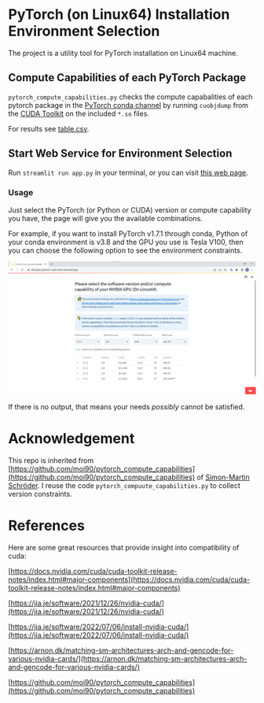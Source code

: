 # PyTorch (on Linux64) Installation Environment Selection

The project is a utility tool for PyTorch installation on Linux64 machine.

## Compute Capabilities of each PyTorch Package
`pytorch_compute_capabilities.py` checks the compute capabalities of each pytorch package in the [PyTorch conda channel](https://anaconda.org/pytorch) by running `cuobjdump` from the [CUDA Toolkit](https://docs.nvidia.com/cuda/) on the included `*.so` files.

For results see [table.csv](table.csv).

## Start Web Service for Environment Selection

Run `streamlit run app.py` in your terminal, or you can visit [this web page](https://elenacliu-pytorch-cuda-driver.streamlit.app/).

### Usage

Just select the PyTorch (or Python or CUDA) version or compute capability you have, the page will give you the available combinations. 

For example, if you want to install PyTorch v1.7.1 through conda, Python of your conda environment is v3.8 and the GPU you use is Tesla V100, then you can choose the following option to see the environment constraints.

![page](./page.png)

If there is no output, that means your needs *possibly* cannot be satisfied.

# Acknowledgement

This repo is inherited from [https://github.com/moi90/pytorch_compute_capabilities](https://github.com/moi90/pytorch_compute_capabilities) of [Simon-Martin Schröder](https://github.com/moi90). I reuse the code `pytorch_compuute_capabilities.py` to collect version constraints.

# References

Here are some great resources that provide insight into compatibility of cuda:

[https://docs.nvidia.com/cuda/cuda-toolkit-release-notes/index.html#major-components](https://docs.nvidia.com/cuda/cuda-toolkit-release-notes/index.html#major-components)

[https://jia.je/software/2021/12/26/nvidia-cuda/](https://jia.je/software/2021/12/26/nvidia-cuda/)

[https://jia.je/software/2022/07/06/install-nvidia-cuda/](https://jia.je/software/2022/07/06/install-nvidia-cuda/)

[https://arnon.dk/matching-sm-architectures-arch-and-gencode-for-various-nvidia-cards/](https://arnon.dk/matching-sm-architectures-arch-and-gencode-for-various-nvidia-cards/)

[https://github.com/moi90/pytorch_compute_capabilities](https://github.com/moi90/pytorch_compute_capabilities)
